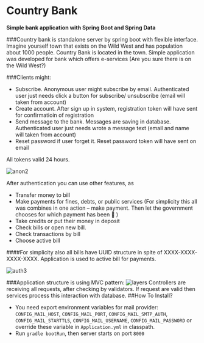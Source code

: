 # Country Bank
**Simple bank application with Spring Boot and Spring Data**

###Country bank is standalone server by spring boot with flexible interface.
Imagine yourself town that exists on the Wild West and has population about 1000 people. Country Bank is located in the town.  Simple application was developed for bank which offers e-services (Are you sure there is on the Wild West?) 

###Clients might:
- Subscribe. Anonymous user might subscribe by email. Authenticated user just needs click a button for subscribe/ unsubscribe (email will taken from account)
- Create account. After sign up in system, registration token will have sent for confirmatioin of registration
- Send message to the bank. Messages are saving in database. Authenticated user just  needs wrote a message text  (email and name will taken from account)
- Reset password if user forget it.  Reset password token will have sent on email

All tokens valid 24 hours.


![anon2](https://cloud.githubusercontent.com/assets/18111582/22162520/13a3254c-df60-11e6-936a-4ac52a765e7f.gif)


After authentication you can use other features, as 
- Transfer money to bill
- Make payments for fines, debts, or public services (For simplicity this all was combines in one action – make payment. Then let the government chooses  for which payment has been   )
- Take credits or put their money in deposit 
- Check bills or open new bill.
- Check transactions by bill
- Choose active bill

####For simplicity also all bills have UUID structure in spite of  XXXX-XXXX-XXXX-XXXX. Application is used to active bill for payments.

![auth3](https://cloud.githubusercontent.com/assets/18111582/22162518/13a12e22-df60-11e6-8852-b1199ce0dd3e.gif)

###Application structure is using MVC pattern:
![layers](https://cloud.githubusercontent.com/assets/18111582/22162519/13a2dc90-df60-11e6-8bc3-b5effc15f4c0.gif)
Controllers are receiving all requests, after checking by validators. If request are valid then services process this interaction with database.
##How To Install?
- You need export environment variables for mail provider: `CONFIG_MAIL_HOST`, `CONFIG_MAIL_PORT`, `CONFIG_MAIL_SMTP_AUTH`, `CONFIG_MAIL_STARTTLS`, `CONFIG_MAIL_USERNAME`, `CONFIG_MAIL_PASSWORD` or override these variable in `Application.yml` in classpath.  
- Run `gradle bootRun`, then  server starts on port `8000`




